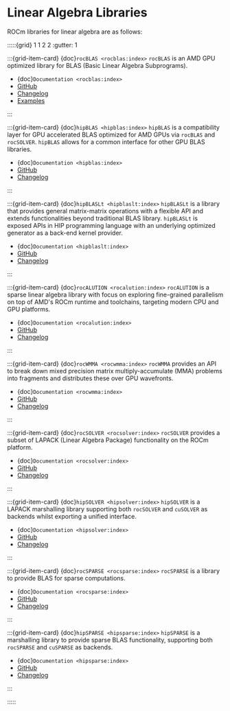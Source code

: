 # Linear Algebra Libraries

ROCm libraries for linear algebra are as follows:

:::::{grid} 1 1 2 2
:gutter: 1

:::{grid-item-card} {doc}`rocBLAS <rocblas:index>`
`rocBLAS` is an AMD GPU optimized library for BLAS (Basic Linear Algebra Subprograms).

- {doc}`Documentation <rocblas:index>`
- [GitHub](https://github.com/ROCmSoftwarePlatform/rocBLAS)
- [Changelog](https://github.com/ROCmSoftwarePlatform/rocBLAS/blob/develop/CHANGELOG.md)
- [Examples](https://github.com/amd/rocm-examples/tree/develop/Libraries/rocBLAS)

:::

:::{grid-item-card} {doc}`hipBLAS <hipblas:index>`
`hipBLAS` is a compatibility layer for GPU accelerated BLAS optimized for AMD GPUs
via `rocBLAS` and `rocSOLVER`. `hipBLAS` allows for a common interface for other GPU
BLAS libraries.

- {doc}`Documentation <hipblas:index>`
- [GitHub](https://github.com/ROCmSoftwarePlatform/hipBLAS)
- [Changelog](https://github.com/ROCmSoftwarePlatform/hipBLAS/blob/develop/CHANGELOG.md)

:::

:::{grid-item-card} {doc}`hipBLASLt <hipblaslt:index>`
`hipBLASLt` is a library that provides general matrix-matrix operations with a
flexible API and extends functionalities beyond traditional BLAS library.
`hipBLASLt` is exposed APIs in HIP programming language with an underlying
optimized generator as a back-end kernel provider.

- {doc}`Documentation <hipblaslt:index>`
- [GitHub](https://github.com/ROCmSoftwarePlatform/hipBLASLt)
- [Changelog](https://github.com/ROCmSoftwarePlatform/hipBLASLt/blob/develop/CHANGELOG.md)

:::

:::{grid-item-card} {doc}`rocALUTION <rocalution:index>`
`rocALUTION` is a sparse linear algebra library with focus on exploring
fine-grained parallelism on top of AMD's ROCm runtime and toolchains, targeting
modern CPU and GPU platforms.

- {doc}`Documentation <rocalution:index>`
- [GitHub](https://github.com/ROCmSoftwarePlatform/rocALUTION)
- [Changelog](https://github.com/ROCmSoftwarePlatform/rocALUTION/blob/develop/CHANGELOG.md)

:::

:::{grid-item-card} {doc}`rocWMMA <rocwmma:index>`
`rocWMMA` provides an API to break down mixed precision matrix multiply-accumulate
(MMA) problems into fragments and distributes these over GPU wavefronts.

- {doc}`Documentation <rocwmma:index>`
- [GitHub](https://github.com/ROCmSoftwarePlatform/rocWMMA)
- [Changelog](https://github.com/ROCmSoftwarePlatform/rocWMMA/blob/develop/CHANGELOG.md)

:::

:::{grid-item-card} {doc}`rocSOLVER <rocsolver:index>`
`rocSOLVER` provides a subset of LAPACK (Linear Algebra Package) functionality on the ROCm platform.

- {doc}`Documentation <rocsolver:index>`
- [GitHub](https://github.com/ROCmSoftwarePlatform/rocSOLVER)
- [Changelog](https://github.com/ROCmSoftwarePlatform/rocSOLVER/blob/develop/CHANGELOG.md)

:::

:::{grid-item-card} {doc}`hipSOLVER <hipsolver:index>`
`hipSOLVER` is a LAPACK marshalling library supporting both `rocSOLVER` and `cuSOLVER`
as backends whilst exporting a unified interface.

- {doc}`Documentation <hipsolver:index>`
- [GitHub](https://github.com/ROCmSoftwarePlatform/hipSOLVER)
- [Changelog](https://github.com/ROCmSoftwarePlatform/hipSOLVER/blob/develop/CHANGELOG.md)

:::

:::{grid-item-card} {doc}`rocSPARSE <rocsparse:index>`
`rocSPARSE` is a library to provide BLAS for sparse computations.

- {doc}`Documentation <rocsparse:index>`
- [GitHub](https://github.com/ROCmSoftwarePlatform/rocSPARSE)
- [Changelog](https://github.com/ROCmSoftwarePlatform/rocSOLVER/blob/develop/CHANGELOG.md)

:::

:::{grid-item-card} {doc}`hipSPARSE <hipsparse:index>`
`hipSPARSE` is a marshalling library to provide sparse BLAS functionality,
supporting both `rocSPARSE` and `cuSPARSE` as backends.

- {doc}`Documentation <hipsparse:index>`
- [GitHub](https://github.com/ROCmSoftwarePlatform/hipSPARSE)
- [Changelog](https://github.com/ROCmSoftwarePlatform/hipSOLVER/blob/develop/CHANGELOG.md)

:::

:::::
